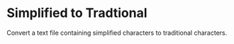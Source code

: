# Simplified to Tradtional

Convert a text file containing simplified characters to traditional characters.
